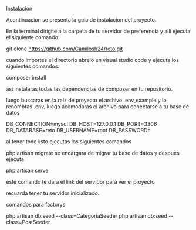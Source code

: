 Instalacion

Acontinuacion se presenta la guia de instalacion del proyecto.

En la terminal dirigite a la carpeta de tu servidor de preferencia y alli ejecuta el siguiente comando:

 git clone https://github.com/Camilosh24/reto.git


cuando importes el directorio abrelo en visual studio code y ejecuta los siguientes comandos:

composer install 

asi instalaras todas las dependencias de composer en tu repositorio.

luego buscaras en la raiz de proyecto el archivo .env_example y lo renombras .env, luego acomodaras el archivo para conectarse a tu base de datos

DB_CONNECTION=mysql
DB_HOST=127.0.0.1
DB_PORT=3306
DB_DATABASE=reto
DB_USERNAME=root
DB_PASSWORD=

al tener todo listo ejecutas los siguientes comandos

php artisan migrate 
se encargara de migrar tu base de datos y despues ejecuta

php artisan serve

este comando te dara el link del servidor para ver el proyecto

recuarda tener tu servidor inicializado.



comandos para factorys

php artisan db:seed --class=CategoriaSeeder
php artisan db:seed --class=PostSeeder